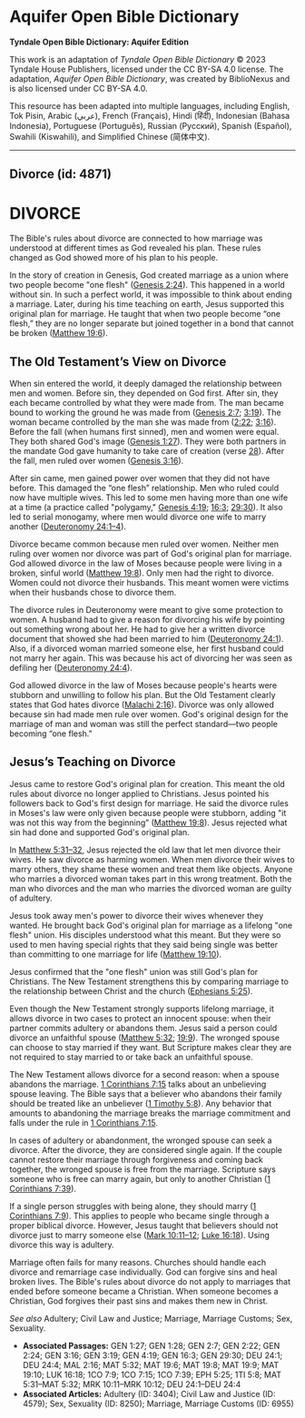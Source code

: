 # Aquifer Open Bible Dictionary

**Tyndale Open Bible Dictionary: Aquifer Edition**

This work is an adaptation of *Tyndale Open Bible Dictionary* © 2023 Tyndale House Publishers, licensed under the CC BY\-SA 4\.0 license. The adaptation, *Aquifer Open Bible Dictionary*, was created by BiblioNexus and is also licensed under CC BY\-SA 4\.0\.

This resource has been adapted into multiple languages, including English, Tok Pisin, Arabic (عربي), French (Français), Hindi (हिंदी), Indonesian (Bahasa Indonesia), Portuguese (Português), Russian (Русский), Spanish (Español), Swahili (Kiswahili), and Simplified Chinese (简体中文).



--------------------------------

## Divorce (id: 4871)

DIVORCE
=======

The Bible's rules about divorce are connected to how marriage was understood at different times as God revealed his plan. These rules changed as God showed more of his plan to his people.

In the story of creation in Genesis, God created marriage as a union where two people become "one flesh" ([Genesis 2:24](https://ref.ly/Gen2:24)). This happened in a world without sin. In such a perfect world, it was impossible to think about ending a marriage. Later, during his time teaching on earth, Jesus supported this original plan for marriage. He taught that when two people become “one flesh,” they are no longer separate but joined together in a bond that cannot be broken ([Matthew 19:6](https://ref.ly/Matt19:6)).

The Old Testament’s View on Divorce
-----------------------------------

When sin entered the world, it deeply damaged the relationship between men and women. Before sin, they depended on God first. After sin, they each became controlled by what they were made from. The man became bound to working the ground he was made from ([Genesis 2:7](https://ref.ly/Gen2:7); [3:19](https://ref.ly/Gen3:19)). The woman became controlled by the man she was made from ([2:22](https://ref.ly/Gen2:22); [3:16](https://ref.ly/Gen3:16)). Before the fall (when humans first sinned), men and women were equal. They both shared God's image ([Genesis 1:27](https://ref.ly/Gen1:27)). They were both partners in the mandate God gave humanity to take care of creation (verse [28](https://ref.ly/Gen1:28)). After the fall, men ruled over women ([Genesis 3:16](https://ref.ly/Gen3:16)).

After sin came, men gained power over women that they did not have before. This damaged the “one flesh” relationship. Men who ruled could now have multiple wives. This led to some men having more than one wife at a time (a practice called "polygamy," [Genesis 4:19](https://ref.ly/Gen4:19); [16:3](https://ref.ly/Gen16:3); [29:30](https://ref.ly/Gen29:30)). It also led to serial monogamy, where men would divorce one wife to marry another ([Deuteronomy 24:1–4](https://ref.ly/Deut24:1-Deut24:4)). 

Divorce became common because men ruled over women. Neither men ruling over women nor divorce was part of God's original plan for marriage. God allowed divorce in the law of Moses because people were living in a broken, sinful world ([Matthew 19:8](https://ref.ly/Matt19:8)). Only men had the right to divorce. Women could not divorce their husbands. This meant women were victims when their husbands chose to divorce them.

The divorce rules in Deuteronomy were meant to give some protection to women. A husband had to give a reason for divorcing his wife by pointing out something wrong about her. He had to give her a written divorce document that showed she had been married to him ([Deuteronomy 24:1](https://ref.ly/Deut24:1)). Also, if a divorced woman married someone else, her first husband could not marry her again. This was because his act of divorcing her was seen as defiling her ([Deuteronomy 24:4](https://ref.ly/Deut24:4)).

God allowed divorce in the law of Moses because people's hearts were stubborn and unwilling to follow his plan. But the Old Testament clearly states that God hates divorce ([Malachi 2:16](https://ref.ly/Mal2:16)). Divorce was only allowed because sin had made men rule over women. God's original design for the marriage of man and woman was still the perfect standard—two people becoming “one flesh."

Jesus’s Teaching on Divorce
---------------------------

Jesus came to restore God's original plan for creation. This meant the old rules about divorce no longer applied to Christians. Jesus pointed his followers back to God's first design for marriage. He said the divorce rules in Moses's law were only given because people were stubborn, adding "it was not this way from the beginning” ([Matthew 19:8](https://ref.ly/Matt19:8)). Jesus rejected what sin had done and supported God's original plan.

In [Matthew 5:31–32,](https://ref.ly/Matt5:31-Matt5:32) Jesus rejected the old law that let men divorce their wives. He saw divorce as harming women. When men divorce their wives to marry others, they shame these women and treat them like objects. Anyone who marries a divorced woman takes part in this wrong treatment. Both the man who divorces and the man who marries the divorced woman are guilty of adultery.

Jesus took away men's power to divorce their wives whenever they wanted. He brought back God's original plan for marriage as a lifelong "one flesh" union. His disciples understood what this meant. But they were so used to men having special rights that they said being single was better than committing to one marriage for life ([Matthew 19:10](https://ref.ly/Matt19:10)).

Jesus confirmed that the "one flesh" union was still God's plan for Christians. The New Testament strengthens this by comparing marriage to the relationship between Christ and the church ([Ephesians 5:25](https://ref.ly/Eph5:25)).

Even though the New Testament strongly supports lifelong marriage, it allows divorce in two cases to protect an innocent spouse: when their partner commits adultery or abandons them. Jesus said a person could divorce an unfaithful spouse ([Matthew 5:32](https://ref.ly/Matt5:32); [19:9](https://ref.ly/Matt19:9)). The wronged spouse can choose to stay married if they want. But Scripture makes clear they are not required to stay married to or take back an unfaithful spouse.

The New Testament allows divorce for a second reason: when a spouse abandons the marriage. [1 Corinthians 7:15](https://ref.ly/1Cor7:15) talks about an unbelieving spouse leaving. The Bible says that a believer who abandons their family should be treated like an unbeliever ([1 Timothy 5:8](https://ref.ly/1Tim5:8)). Any behavior that amounts to abandoning the marriage breaks the marriage commitment and falls under the rule in [1 Corinthians 7:15](https://ref.ly/1Cor7:15).

In cases of adultery or abandonment, the wronged spouse can seek a divorce. After the divorce, they are considered single again. If the couple cannot restore their marriage through forgiveness and coming back together, the wronged spouse is free from the marriage. Scripture says someone who is free can marry again, but only to another Christian ([1 Corinthians 7:39](https://ref.ly/1Cor7:39)). 

If a single person struggles with being alone, they should marry ([1 Corinthians 7:9](https://ref.ly/1Cor7:9)). This applies to people who became single through a proper biblical divorce. However, Jesus taught that believers should not divorce just to marry someone else ([Mark 10:11–12](https://ref.ly/Mark10:11-Mark10:12); [Luke 16:18](https://ref.ly/Luke16:18)). Using divorce this way is adultery.

Marriage often fails for many reasons. Churches should handle each divorce and remarriage case individually. God can forgive sins and heal broken lives. The Bible's rules about divorce do not apply to marriages that ended before someone became a Christian. When someone becomes a Christian, God forgives their past sins and makes them new in Christ.

*See also* Adultery; Civil Law and Justice; Marriage, Marriage Customs; Sex, Sexuality.

* **Associated Passages:** GEN 1:27; GEN 1:28; GEN 2:7; GEN 2:22; GEN 2:24; GEN 3:16; GEN 3:19; GEN 4:19; GEN 16:3; GEN 29:30; DEU 24:1; DEU 24:4; MAL 2:16; MAT 5:32; MAT 19:6; MAT 19:8; MAT 19:9; MAT 19:10; LUK 16:18; 1CO 7:9; 1CO 7:15; 1CO 7:39; EPH 5:25; 1TI 5:8; MAT 5:31–MAT 5:32; MRK 10:11–MRK 10:12; DEU 24:1–DEU 24:4
* **Associated Articles:** Adultery (ID: 3404); Civil Law and Justice (ID: 4579); Sex, Sexuality (ID: 8250); Marriage, Marriage Customs (ID: 6955)

